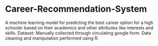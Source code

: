 # Career-Recommendation-System
A machine learning model for predicting the best career option for a high schooler based on their academics and other attributes like interests and skills. 
Dataset: Manually collected through circulating google form.
Data cleaning and manipulation performed using R.
